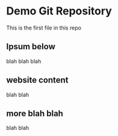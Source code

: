 # Demo Git Repository

This is the first file in this repo

## Ipsum below 
blah blah blah 

## website content 

blah blah 

## more blah blah 

blah blah